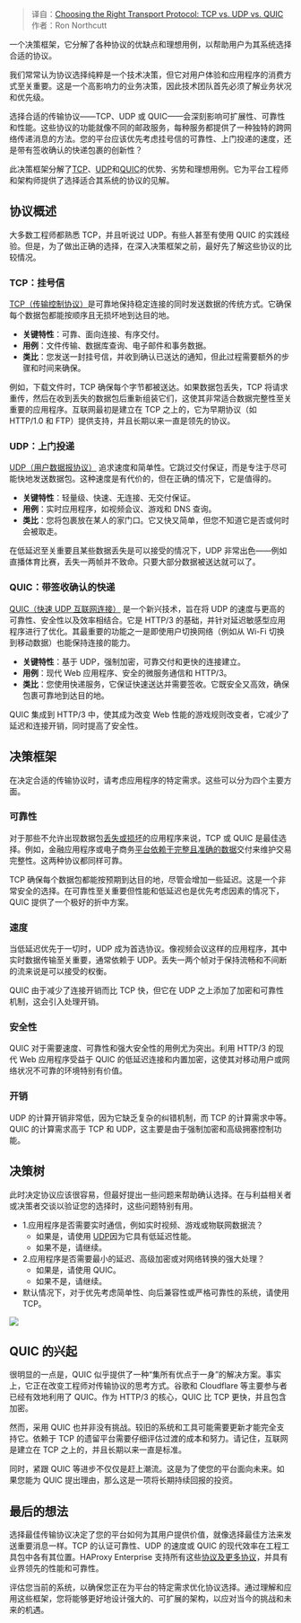 
<!--
title: 选择合适的传输协议：TCP与UDP与QUIC
cover: https://cdn.thenewstack.io/media/2025/02/e1ce59c5-image2.png
-->

> 译自：[Choosing the Right Transport Protocol: TCP vs. UDP vs. QUIC](https://thenewstack.io/choosing-the-right-transport-protocol-tcp-vs-udp-vs-quic/)
> 作者：Ron Northcutt

一个决策框架，它分解了各种协议的优缺点和理想用例，以帮助用户为其系统选择合适的协议。

我们常常认为协议选择纯粹是一个技术决策，但它对用户体验和应用程序的消费方式至关重要。这是一个高影响力的业务决策，因此技术团队首先必须了解业务状况和优先级。

选择合适的传输协议——TCP、UDP 或 QUIC——会深刻影响可扩展性、可靠性和性能。这些协议的功能就像不同的邮政服务，每种服务都提供了一种独特的跨网络传递消息的方法。您的平台应该优先考虑挂号信的可靠性、上门投递的速度，还是带有签收确认的快递包裹的创新性？

此决策框架分解了[TCP](https://thenewstack.io/50-years-later-vint-cerf-and-bob-kahn-remember-the-birth-of-tcp-ip/)、[UDP](https://thenewstack.io/http-3-replaces-tcp-with-udp-to-boost-network-speed-reliability/)和[QUIC](https://thenewstack.io/how-we-added-quic-support-to-openssl-without-patches-or-rebuilds/)的优势、劣势和理想用例。它为平台工程师和架构师提供了选择适合其系统的协议的见解。

## 协议概述

大多数工程师都熟悉 TCP，并且听说过 UDP。有些人甚至有使用 QUIC 的实践经验。但是，为了做出正确的选择，在深入决策框架之前，最好先了解这些协议的比较情况。

### TCP：挂号信

[TCP（传输控制协议）](https://www.haproxy.com/glossary/what-is-tcp)是可靠地保持稳定连接的同时发送数据的传统方式。它确保每个数据包都能按顺序且无损坏地到达目的地。

- **关键特性**：可靠、面向连接、有序交付。
- **用例**：文件传输、数据库查询、电子邮件和事务数据。
- **类比**：您发送一封挂号信，并收到确认已送达的通知，但此过程需要额外的步骤和时间来确保。

例如，下载文件时，TCP 确保每个字节都被送达。如果数据包丢失，TCP 将请求重传，然后在收到丢失的数据包后重新组装它们，这使其非常适合数据完整性至关重要的应用程序。互联网最初是建立在 TCP 之上的，它为早期协议（如 HTTP/1.0 和 FTP）提供支持，并且长期以来一直是领先的协议。

### UDP：上门投递

[UDP（用户数据报协议）](https://www.haproxy.com/glossary/what-is-user-datagram-protocol-udp) 追求速度和简单性。它跳过交付保证，而是专注于尽可能快地发送数据包。这种速度是有代价的，但在正确的情况下，它是值得的。

- **关键特性**：轻量级、快速、无连接、无交付保证。
- **用例**：实时应用程序，如视频会议、游戏和 DNS 查询。
- **类比**：您将包裹放在某人的家门口。它又快又简单，但您不知道它是否或何时会被取走。

在低延迟至关重要且某些数据丢失是可以接受的情况下，UDP 非常出色——例如直播体育比赛，丢失一两帧并不致命。只要大部分数据被送达就可以了。

### QUIC：带签收确认的快递

[QUIC（快速 UDP 互联网连接）](https://www.haproxy.com/glossary/what-is-quic) 是一个新兴技术，旨在将 UDP 的速度与更高的可靠性、安全性以及效率相结合。它是 HTTP/3 的基础，并针对延迟敏感型应用程序进行了优化。其最重要的功能之一是即使用户切换网络（例如从 Wi-Fi 切换到移动数据）也能保持连接的能力。

- **关键特性**：基于 UDP，强制加密，可靠交付和更快的连接建立。
- **用例**：现代 Web 应用程序、安全的微服务通信和 HTTP/3。
- **类比**：您使用快递服务，它保证快速送达并需要签收。它既安全又高效，确保包裹可靠地到达目的地。

QUIC 集成到 HTTP/3 中，使其成为改变 Web 性能的游戏规则改变者，它减少了延迟和连接开销，同时提高了安全性。

## 决策框架

在决定合适的传输协议时，请考虑应用程序的特定需求。这些可以分为四个主要方面。

### 可靠性

对于那些不允许出现数据包[丢失或损坏](https://thenewstack.io/defining-low-data-loss-downtime-tolerances-in-kubernetes/)的应用程序来说，TCP 或 QUIC 是最佳选择。例如，金融应用程序或电子商务[平台依赖于完整且准确的数据](https://thenewstack.io/50-of-engineers-lack-trust-in-the-data-they-rely-on-most/)交付来维护交易完整性。这两种协议都同样可靠。

TCP 确保每个数据包都能按预期到达目的地，尽管会增加一些延迟。这是一个非常安全的选择。在可靠性至关重要但性能和低延迟也是优先考虑因素的情况下，QUIC 提供了一个极好的折中方案。

### 速度

当低延迟优先于一切时，UDP 成为首选协议。像视频会议这样的应用程序，其中实时数据传输至关重要，通常依赖于 UDP。丢失一两个帧对于保持流畅和不间断的流来说是可以接受的权衡。

QUIC 由于减少了连接开销而比 TCP 快，但它在 UDP 之上添加了加密和可靠性机制，这会引入处理开销。

### 安全性

QUIC 对于需要速度、可靠性和强大安全性的用例尤为突出。利用 HTTP/3 的现代 Web 应用程序受益于 QUIC 的低延迟连接和内置加密，这使其对移动用户或网络状况不可靠的环境特别有价值。

### 开销

UDP 的计算开销非常低，因为它缺乏复杂的纠错机制，而 TCP 的计算需求中等。QUIC 的计算需求高于 TCP 和 UDP，这主要是由于强制加密和高级拥塞控制功能。

## 决策树

此时决定协议应该很容易，但最好提出一些问题来帮助确认选择。在与利益相关者或决策者交谈以验证您的选择时，这些问题特别有用。

- 1.应用程序是否需要实时通信，例如实时视频、游戏或物联网数据流？
  - 如果是，请使用 [UDP](https://www.haproxy.com/solutions/udp-load-balancing)因为它具有低延迟性能。
  - 如果不是，请继续。
- 2.应用程序是否需要最小的延迟、高级加密或对网络转换的强大处理？
  - 如果是，请使用 QUIC。
  - 如果不是，请继续。
- 默认情况下，对于优先考虑简单性、向后兼容性或严格可靠性的系统，请使用 TCP。

![](https://cdn.thenewstack.io/media/2025/02/7d031fde-image1.png)

## QUIC 的兴起

很明显的一点是，QUIC 似乎提供了一种“集所有优点于一身”的解决方案。事实上，它正在改变工程师对传输协议的思考方式。谷歌和 Cloudflare 等主要参与者已经有效地利用了 QUIC。作为 HTTP/3 的核心，QUIC 比 TCP 更快，并且包含加密。

然而，采用 QUIC 也并非没有挑战。较旧的系统和工具可能需要更新才能完全支持它。依赖于 TCP 的遗留平台需要仔细评估过渡的成本和努力。请记住，互联网是建立在 TCP 之上的，并且长期以来一直是标准。

同时，紧跟 QUIC 等进步不仅仅是赶上潮流。这是为了使您的平台面向未来。如果您能为 QUIC 提出理由，那么这是一项将长期持续回报的投资。

## 最后的想法

选择最佳传输协议决定了您的平台如何为其用户提供价值，就像选择最佳方法来发送重要消息一样。TCP 的认证可靠性、UDP 的速度或 QUIC 的现代效率在工程工具包中各有其位置。HAProxy Enterprise 支持所有这些[协议及更多协议](https://www.haproxy.com/blog/haproxy-protocol-support)，并具有业界领先的性能和可靠性。

评估您当前的系统，以确保您正在为平台的特定需求优化协议选择。通过理解和应用这些框架，您将能够更好地设计强大的、可扩展的架构，以应对当今的挑战和未来的机遇。
